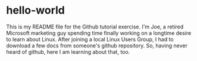 # hello-world
This is my README file for the Github tutorial exercise.
I'm Joe, a retired Microsoft marketing guy spending time finally working on a longtime desire to learn about Linux. 
After joining a local Linux Users Group, I had to download a few docs from someone's github repository. 
So, having never heard of github, here I am learning about that, too.

